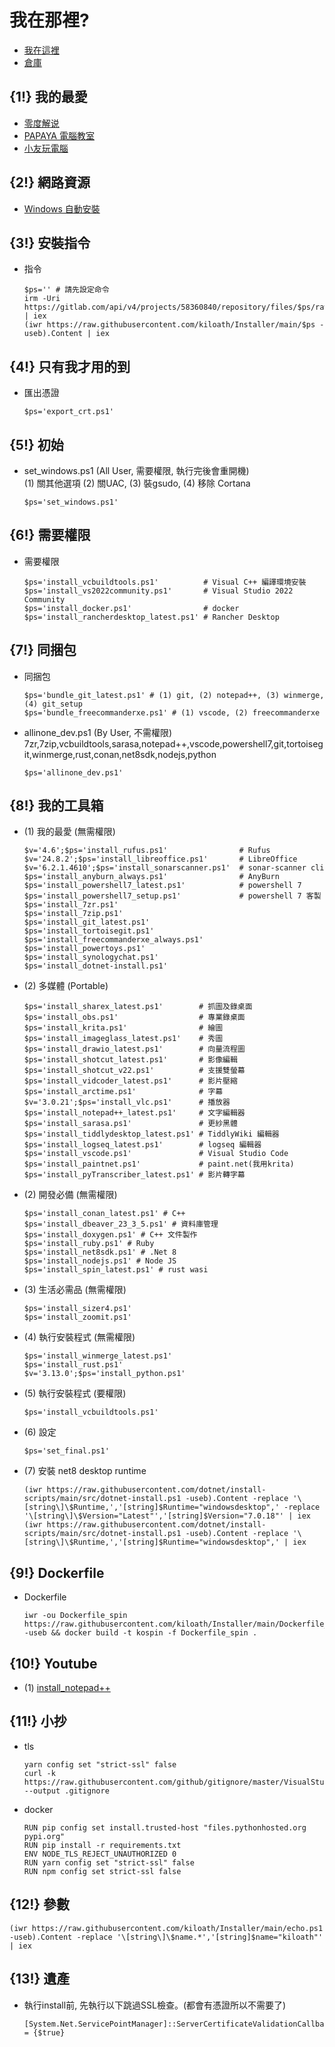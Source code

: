 # 我在那裡?
* [我在這裡](https://kiloath.github.io/Installer/)
* [倉庫](https://github.com/kiloath/Installer)

## {1!} 我的最愛
* [零度解说](https://www.youtube.com/@零度解说)
* [PAPAYA 電腦教室](https://www.youtube.com/@papayaclass)
* [小友玩電腦](https://www.youtube.com/@youplaycomputer)

## {2!} 網路資源
* [Windows 自動安裝](https://schneegans.de/windows/unattend-generator/)

## {3!} 安裝指令
* 指令
  ```
  $ps='' # 請先設定命令
  irm -Uri https://gitlab.com/api/v4/projects/58360840/repository/files/$ps/raw | iex
  (iwr https://raw.githubusercontent.com/kiloath/Installer/main/$ps -useb).Content | iex
  ```

## {4!} 只有我才用的到
* 匯出憑證
  ```
  $ps='export_crt.ps1'
  ```

## {5!} 初始
* set_windows.ps1 (All User, 需要權限, 執行完後會重開機)  
  (1) 關其他選項 (2) 關UAC, (3) 裝gsudo, (4) 移除 Cortana
  ```
  $ps='set_windows.ps1'
  ```

## {6!} 需要權限
* 需要權限
  ```
  $ps='install_vcbuildtools.ps1'          # Visual C++ 編譯環境安裝
  $ps='install_vs2022community.ps1'       # Visual Studio 2022 Community
  $ps='install_docker.ps1'                # docker
  $ps='install_rancherdesktop_latest.ps1' # Rancher Desktop
  ```

## {7!} 同捆包
* 同捆包  
  ```
  $ps='bundle_git_latest.ps1' # (1) git, (2) notepad++, (3) winmerge, (4) git_setup
  $ps='bundle_freecommanderxe.ps1' # (1) vscode, (2) freecommanderxe
  ```
* allinone_dev.ps1 (By User, 不需權限)  
  7zr,7zip,vcbuildtools,sarasa,notepad++,vscode,powershell7,git,tortoisegit,winmerge,rust,conan,net8sdk,nodejs,python
  ```
  $ps='allinone_dev.ps1'
  ```

## {8!} 我的工具箱
* (1) 我的最愛 (無需權限)
  ```
  $v='4.6';$ps='install_rufus.ps1'                # Rufus
  $v='24.8.2';$ps='install_libreoffice.ps1'       # LibreOffice
  $v='6.2.1.4610';$ps='install_sonarscanner.ps1'  # sonar-scanner cli
  $ps='install_anyburn_always.ps1'                # AnyBurn
  $ps='install_powershell7_latest.ps1'            # powershell 7
  $ps='install_powershell7_setup.ps1'             # powershell 7 客製
  $ps='install_7zr.ps1'
  $ps='install_7zip.ps1'
  $ps='install_git_latest.ps1'
  $ps='install_tortoisegit.ps1'
  $ps='install_freecommanderxe_always.ps1'
  $ps='install_powertoys.ps1'
  $ps='install_synologychat.ps1'
  $ps='install_dotnet-install.ps1'
  ```
* (2) 多媒體 (Portable)
  ```
  $ps='install_sharex_latest.ps1'        # 抓圖及錄桌面
  $ps='install_obs.ps1'                  # 專業錄桌面
  $ps='install_krita.ps1'                # 繪圖
  $ps='install_imageglass_latest.ps1'    # 秀圖
  $ps='install_drawio_latest.ps1'        # 向量流程圖
  $ps='install_shotcut_latest.ps1'       # 影像編輯
  $ps='install_shotcut_v22.ps1'          # 支援雙螢幕
  $ps='install_vidcoder_latest.ps1'      # 影片壓縮
  $ps='install_arctime.ps1'              # 字幕
  $v='3.0.21';$ps='install_vlc.ps1'      # 播放器
  $ps='install_notepad++_latest.ps1'     # 文字編輯器
  $ps='install_sarasa.ps1'               # 更紗黑體
  $ps='install_tiddlydesktop_latest.ps1' # TiddlyWiki 編輯器
  $ps='install_logseq_latest.ps1'        # logseq 編輯器
  $ps='install_vscode.ps1'               # Visual Studio Code
  $ps='install_paintnet.ps1'             # paint.net(我用krita)
  $ps='install_pyTranscriber_latest.ps1' # 影片轉字幕
  ```
* (2) 開發必備 (無需權限)
  ```
  $ps='install_conan_latest.ps1' # C++
  $ps='install_dbeaver_23_3_5.ps1' # 資料庫管理
  $ps='install_doxygen.ps1' # C++ 文件製作
  $ps='install_ruby.ps1' # Ruby
  $ps='install_net8sdk.ps1' # .Net 8
  $ps='install_nodejs.ps1' # Node JS
  $ps='install_spin_latest.ps1' # rust wasi
  ```
* (3) 生活必需品 (無需權限)
  ```
  $ps='install_sizer4.ps1'
  $ps='install_zoomit.ps1'
  ```
* (4) 執行安裝程式 (無需權限)
  ```
  $ps='install_winmerge_latest.ps1'
  $ps='install_rust.ps1'
  $v='3.13.0';$ps='install_python.ps1'
  ```
* (5) 執行安裝程式 (要權限)
  ```
  $ps='install_vcbuildtools.ps1'
  ```
* (6) 設定
  ```
  $ps='set_final.ps1'
  ```
* (7) 安裝 net8 desktop runtime
  ```
  (iwr https://raw.githubusercontent.com/dotnet/install-scripts/main/src/dotnet-install.ps1 -useb).Content -replace '\[string\]\$Runtime,','[string]$Runtime="windowsdesktop",' -replace '\[string\]\$Version="Latest"','[string]$Version="7.0.18"' | iex
  (iwr https://raw.githubusercontent.com/dotnet/install-scripts/main/src/dotnet-install.ps1 -useb).Content -replace '\[string\]\$Runtime,','[string]$Runtime="windowsdesktop",' | iex
  ```

## {9!} Dockerfile
* Dockerfile
  ```
  iwr -ou Dockerfile_spin https://raw.githubusercontent.com/kiloath/Installer/main/Dockerfile_spin -useb && docker build -t kospin -f Dockerfile_spin .
  ```

## {10!} Youtube
* (1) [install_notepad++](https://youtu.be/iOaF_fMTBmE)

## {11!} 小抄
* tls
  ```
  yarn config set "strict-ssl" false
  curl -k https://raw.githubusercontent.com/github/gitignore/master/VisualStudio.gitignore --output .gitignore
  ```
* docker
  ```
  RUN pip config set install.trusted-host "files.pythonhosted.org pypi.org"
  RUN pip install -r requirements.txt
  ENV NODE_TLS_REJECT_UNAUTHORIZED 0
  RUN yarn config set "strict-ssl" false 
  RUN npm config set strict-ssl false
  ```

## {12!} 參數
  ```
  (iwr https://raw.githubusercontent.com/kiloath/Installer/main/echo.ps1 -useb).Content -replace '\[string\]\$name.*','[string]$name="kiloath"' | iex
  ```

## {13!} 遺產
* 執行install前, 先執行以下跳過SSL檢查。(都會有憑證所以不需要了)
  ```
  [System.Net.ServicePointManager]::ServerCertificateValidationCallback = {$true}
  ```
